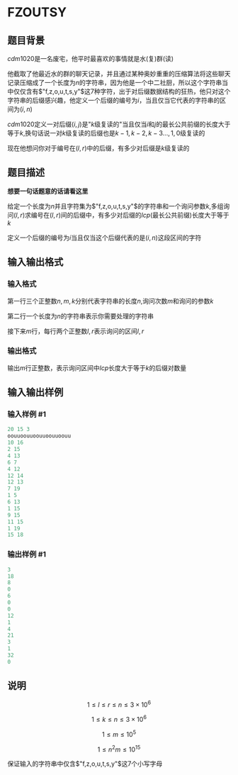 # FZOUTSY

## 题目背景

$cdm1020$是一名废宅，他平时最喜欢的事情就是水(复)群(读)

他截取了他最近水的群的聊天记录，并且通过某种奥妙重重的压缩算法将这些聊天记录压缩成了一个长度为$n$的字符串，因为他是一个中二社厨，所以这个字符串当中仅仅含有$"f,z,o,u,t,s,y"$这7种字符，出于对后缀数据结构的狂热，他只对这个字符串的后缀感兴趣，他定义一个后缀的编号为$i$，当且仅当它代表的字符串的区间为$(i,n)$

$cdm1020$定义一对后缀$(i,j)$是"$k$级复读的"当且仅当$i$和$j$的最长公共前缀的长度大于等于$k$,换句话说一对$k$级复读的后缀也是$k-1,k-2,k-3...,1,0$级复读的

现在他想问你对于编号在$(l,r)$中的后缀，有多少对后缀是$k$级复读的

## 题目描述

**想要一句话题意的话请看这里**

给定一个长度为$n$并且字符集为$"f,z,o,u,t,s,y"$的字符串和一个询问参数$k$,多组询问$(l,r)$求编号在$(l,r)$间的后缀中，有多少对后缀的$lcp$(最长公共前缀)长度大于等于$k$

定义一个后缀的编号为$i$当且仅当这个后缀代表的是$(i,n)$这段区间的字符

## 输入输出格式

### 输入格式

第一行三个正整数$n,m,k$分别代表字符串的长度$n$,询问次数$m$和询问的参数$k$

第二行一个长度为$n$的字符串表示你需要处理的字符串

接下来$m$行，每行两个正整数$l,r$表示询问的区间$l,r$

### 输出格式

输出$m$行正整数，表示询问区间中$lcp$长度大于等于$k$的后缀对数量

## 输入输出样例

### 输入样例 #1

```cpp
20 15 3
oouuoouuoouuoouuoouu
10 16
2 15
4 13
6 7
4 12
12 14
12 13
7 19
1 5
6 13
1 15
9 15
11 15
1 19
15 18
```


### 输出样例 #1

```cpp
3
18
8
0
6
0
0
12
1
4
21
3
1
32
0
```


## 说明

$$1\leq l\leq r\leq n \leq 3×10^6$$

$$1\leq k \leq n \leq 3×10^6$$

$$1\leq m \leq 10^5$$

$$1 \leq n^2m \leq 10^{15}$$

保证输入的字符串中仅含$"f,z,o,u,t,s,y"$这7个小写字母

